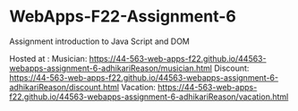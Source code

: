# WebApps-F22-Assignment-6
Assignment introduction to Java Script and DOM

Hosted at : 
Musician: https://44-563-web-apps-f22.github.io/44563-webapps-assignment-6-adhikariReason/musician.html
Discount: https://44-563-web-apps-f22.github.io/44563-webapps-assignment-6-adhikariReason/discount.html
Vacation: https://44-563-web-apps-f22.github.io/44563-webapps-assignment-6-adhikariReason/vacation.html
